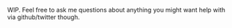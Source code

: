 <!-- vim: syntax=off
-->

WIP. Feel free to ask me questions about anything you might want help with via
github/twitter though.
